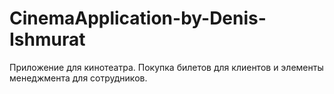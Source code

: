 # CinemaApplication-by-Denis-Ishmurat
 Приложение для кинотеатра. Покупка билетов для клиентов и элементы менеджмента для сотрудников.
